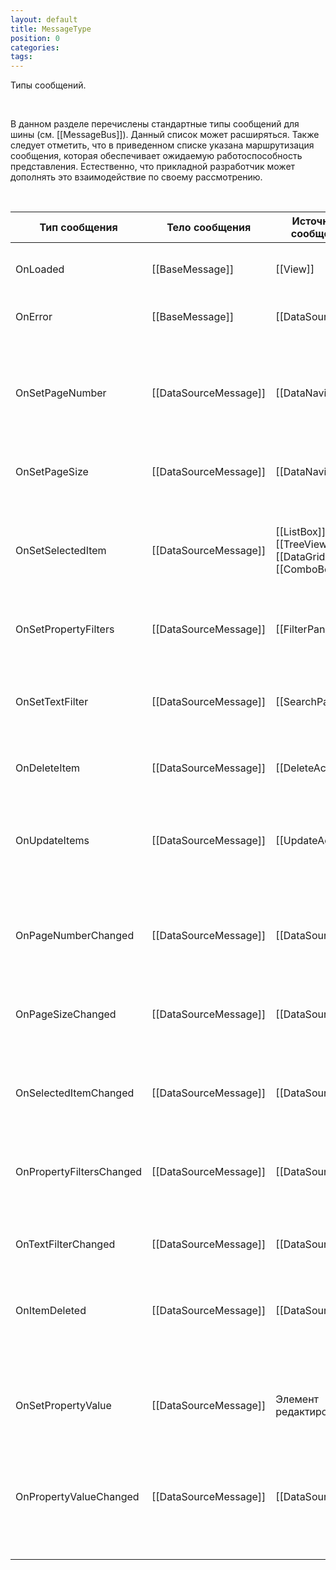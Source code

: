 ```yaml
---
layout: default
title: MessageType
position: 0
categories: 
tags: 
---
```


Типы сообщений.

 

В данном разделе перечислены стандартные типы сообщений для шины (см. [[MessageBus]]). Данный список может расширяться. Также следует отметить, что в приведенном списке указана маршрутизация сообщения, которая обеспечивает ожидаемую работоспособность представления. Естественно, что прикладной разработчик может дополнять это взаимодействие по своему рассмотрению.

    

|Тип сообщения|Тело сообщения|Источники сообщения|Подписчики на сообщение|Описание сообщения|Комментарии|
|-------------|--------------|-------------------|-----------------------|------------------|-----------|
|OnLoaded|[[BaseMessage]]|[[View]]|[[DataSource]]|Представление создано и отображено на экране.| |
|OnError|[[BaseMessage]]|[[DataSource]]|[[View]]|В приложении произошла ошибка.|Value содержит информацию об ошибке.|
| | | | | | |
|OnSetPageNumber|[[DataSourceMessage]]|[[DataNavigation]]|[[DataSource]]|Запрос на изменение номера страницы источника данных.|Value содержит номер страницы.|
|OnSetPageSize|[[DataSourceMessage]]|[[DataNavigation]]|[[DataSource]]|Запрос на изменение размера страницы источника данных.|Value содержит размер страницы.|
|OnSetSelectedItem|[[DataSourceMessage]]|[[ListBox]], [[TreeView]], [[DataGrid]], [[ComboBox]]|[[DataSource]]|Запрос на изменение выделенного элемента источника данных.|Value содержит выделенный элемент.|
|OnSetPropertyFilters|[[DataSourceMessage]]|[[FilterPanel]]|[[DataSource]]|Запрос на изменение фильтра по свойствам элементов данных.|Value содержит значение фильтра (массив [[Criteria]]).|
|OnSetTextFilter|[[DataSourceMessage]]|[[SearchPanel]]|[[DataSource]]|Запрос на изменение фильтра полнотекстового поиска.|Value содержит значение фильтра (массив [[Criteria]]).|
|OnDeleteItem|[[DataSourceMessage]]|[[DeleteAction]]|[[DataSource]]|Запрос на удаление элемента источника данных.|Value содержит идентификатор элемента.|
|OnUpdateItems|[[DataSourceMessage]]|[[UpdateAction]]|[[DataSource]]|Запрос на обновление списка элементов источника данных.|Value содержит список элементов.|
| | | | | | |
|OnPageNumberChanged|[[DataSourceMessage]]|[[DataSource]]|[[DataNavigation]]|Подтверждение изменения номера страницы источника данных.|Value содержит номер страницы.|
|OnPageSizeChanged|[[DataSourceMessage]]|[[DataSource]]|[[DataNavigation]]|Подтверждение изменения размера страницы источника данных.|Value содержит размер страницы.|
|OnSelectedItemChanged|[[DataSourceMessage]]|[[DataSource]]|[[ListBox]], [[TreeView]], [[DataGrid, |DataGrid]][[ComboBox]]|Подтверждение изменения выделенного элемента источника данных.|Value содержит выделенный элемент.|
|OnPropertyFiltersChanged|[[DataSourceMessage]]|[[DataSource]]|[[FilterPanel]]|Подтверждение изменения фильтра по свойствам элементов данных.|Value содержит значение фильтра (массив [[Criteria]]).|
|OnTextFilterChanged|[[DataSourceMessage]]|[[DataSource]]|[[SearchPanel]]|Подтверждение изменения фильтра полнотекстового поиска.|Value содержит значение фильтра (массив [[Criteria]]).|
|OnItemDeleted|[[DataSourceMessage]]|[[DataSource]]|[[ListBox]], [[TreeView]], [[DataGrid, |DataGrid]][[ComboBox]]|Подтверждение удаления элемента источника данных.|Value содержит идентификатор элемента.|
| | | | | | |
|OnSetPropertyValue|[[DataSourceMessage]]|Элемент редактирования|[[DataSource]]|Запрос на изменение свойства выделенного элемента источника данных.|Value содержит значение свойства.|
|OnPropertyValueChanged|[[DataSourceMessage]]|[[DataSource]]|Элемент редактирования|Подтверждение изменения свойства выделенного элемента источника данных.|Value содержит значение свойства.|
| | | | | | |

 

 

